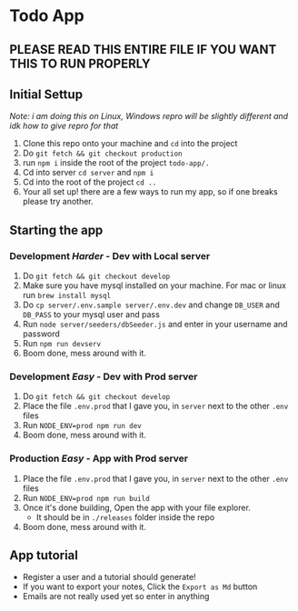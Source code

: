 # Todo App

## PLEASE READ THIS ENTIRE FILE IF YOU WANT THIS TO RUN PROPERLY
## Initial Settup  
*Note: i am doing this on Linux, Windows repro will be slightly different and idk how to give repro for that*  
1. Clone this repo onto your machine and `cd` into the project  
1. Do `git fetch && git checkout production`
1. run `npm i` inside the root of the project `todo-app/.`  
1. Cd into server `cd server` and `npm i`
1. Cd into the root of the project `cd ..`
1. Your all set up! there are a few ways to run my app, so if one breaks please try another.

## Starting the app
### Development *Harder* - Dev with Local server
1. Do `git fetch && git checkout develop`
1. Make sure you have mysql installed on your machine. For mac or linux run `brew install mysql`
1. Do `cp server/.env.sample server/.env.dev` and change `DB_USER` and `DB_PASS` to your mysql user and pass
1. Run `node server/seeders/dbSeeder.js` and enter in your username and password
1. Run `npm run devserv`
1. Boom done, mess around with it.  

### Development *Easy* - Dev with Prod server
1. Do `git fetch && git checkout develop`
1. Place the file `.env.prod` that I gave you, in `server` next to the other `.env` files
1. Run `NODE_ENV=prod npm run dev`
1. Boom done, mess around with it.  

### Production *Easy* - App with Prod server
1. Place the file `.env.prod` that I gave you, in `server` next to the other `.env` files
1. Run `NODE_ENV=prod npm run build`
1. Once it's done building, Open the app with your file explorer.  
    * It should be in `./releases` folder inside the repo
1. Boom done, mess around with it.

## App tutorial
* Register a user and a tutorial should generate!
* If you want to export your notes, Click the `Export as Md` button
* Emails are not really used yet so enter in anything
